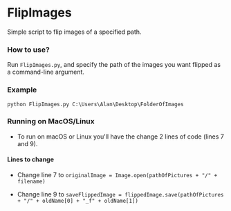# FlipImages
Simple script to flip images of a specified path.

### How to use?
Run ```FlipImages.py```, and specify the path of the images you want flipped as a command-line argument.

### Example
```python FlipImages.py C:\Users\Alan\Desktop\FolderOfImages```

### Running on MacOS/Linux
- To run on macOS or Linux you'll have the change 2 lines of code (lines 7 and 9).

#### Lines to change

- Change line 7 to ```originalImage = Image.open(pathOfPictures + "/" + filename)```

- Change line 9 to ```saveFlippedImage = flippedImage.save(pathOfPictures + "/" + oldName[0] + "_f" + oldName[1])```
